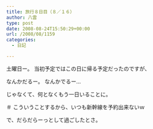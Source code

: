 ```yaml
---
title: 旅行８日目（８／１６）
author: 八雲
type: post
date: 2008-08-24T15:50:29+00:00
url: /2008/08/1159
categories:
  - 日記

---
```

土曜日ー。 当初予定ではこの日に帰る予定だったのですが、
  
なんかだるー。 なんかでるー…
  
じゃなくて、何となくもう一日いることに。
  
＃ こういうことするから、いつも新幹線を予約出来ないｗ

で、だらだらーっとして過ごしたとさ。